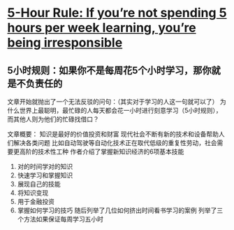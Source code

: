 # [5-Hour Rule: If you’re not spending 5 hours per week learning, you’re being irresponsible](https://medium.com/the-mission/the-5-hour-rule-if-youre-not-spending-5-hours-per-week-learning-you-re-being-irresponsible-791c3f18f5e6)
## 5小时规则：如果你不是每周花5个小时学习，那你就是不负责任的

文章开始就抛出了一个无法反驳的问句：（其实对于学习的人这一句就可以了）
为什么世界上最聪明，最忙碌的人每天都会花一小时进行刻意学习（5小时规则），而其他人则为他们的忙碌找借口？

文章概要：
知识是最好的价值投资和财富
现代社会不断有新的技术和设备帮助人们解决各类问题
比如自动驾驶等自动化技术正在取代低级的重复性劳动，社会需要更高阶的技术性工种
作者介绍了掌握新知识经济的6项基本技能
1. 对的时间学对的知识
2. 快速学习和掌握知识
3. 展现自己的技能
4. 将知识变现
5. 用于金融投资
6. 掌握如何学习的技巧
随后列举了几位如何挤出时间看书学习的案例
列举了三个方法如果保证每周学习五小时

